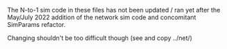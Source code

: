 The N-to-1 sim code in these files has not been updated / ran yet after the May/July 2022 addition of the network sim code and concomitant SimParams refactor.

Changing shouldn't be too difficult though (see and copy ../net/)
